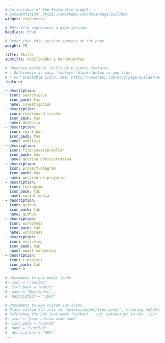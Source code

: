 ```yaml
---
# An instance of the Featurette widget.
# Documentation: https://wowchemy.com/docs/page-builder/
widget: featurette

# This file represents a page section.
headless: true

# Order that this section appears on the page.
weight: 70

title: Skills
subtitle: habilidades y herramientas

# Showcase personal skills or business features.
# - Add/remove as many `feature` blocks below as you like.
# - For available icons, see: https://wowchemy.com/docs/page-builder/#icons
feature:

- description: 
  icon: search-plus
  icon_pack: fas
  name: investigación
- description: 
  icon: chalkboard-teacher
  icon_pack: fas
  name: docencia
- description: 
  icon: chart-bar
  icon_pack: fas
  name: análisis
- description: 
  icon: file-invoice-dollar
  icon_pack: fas
  name: gestión administrativa
- description: 
  icon: project-diagram
  icon_pack: fas
  name: gestión de proyectos
- description: 
  icon: instagram
  icon_pack: fab
  name: social media
- description: 
  icon: github
  icon_pack: fab
  name: github
- description: 
  icon: wordpress
  icon_pack: fab
  name: wordpress 
- description: 
  icon: mailchimp
  icon_pack: fab
  name: email marketing 
- description: 
  icon: r-project
  icon_pack: fab
  name: R

# Uncomment to use emoji icons.
#- icon = ":smile:"
#  icon_pack = "emoji"
#  name = "Emojiness"
#  description = "100%"  

# Uncomment to use custom SVG icons.
# Place custom SVG icon in `assets/images/icon-pack/`, creating folders if necessary.
# Reference the SVG icon name (without `.svg` extension) in the `icon` field.
#- icon = "your-custom-icon-name"
#  icon_pack = "custom"
#  name = "Surfing"
#  description = "90%"
---
```

